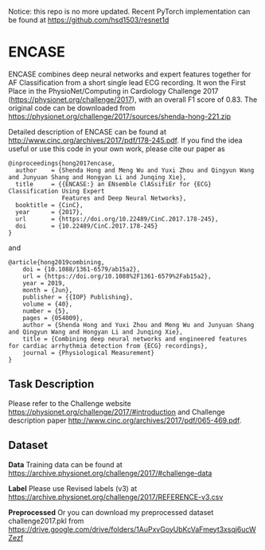 Notice: this repo is no more updated. Recent PyTorch implementation can be found at https://github.com/hsd1503/resnet1d

# ENCASE

ENCASE combines deep neural networks and expert features together for AF Classification from a short single lead ECG recording. It won the First Place in the PhysioNet/Computing in Cardiology Challenge 2017 (https://physionet.org/challenge/2017), with an overall F1 score of 0.83. The original code can be downloaded from https://physionet.org/challenge/2017/sources/shenda-hong-221.zip

Detailed description of ENCASE can be found at http://www.cinc.org/archives/2017/pdf/178-245.pdf. 
If you find the idea useful or use this code in your own work, please cite our paper as
```
@inproceedings{hong2017encase,
  author    = {Shenda Hong and Meng Wu and Yuxi Zhou and Qingyun Wang and Junyuan Shang and Hongyan Li and Junqing Xie},
  title     = {{ENCASE:} an ENsemble ClASsifiEr for {ECG} Classification Using Expert
               Features and Deep Neural Networks},
  booktitle = {CinC},
  year      = {2017},
  url       = {https://doi.org/10.22489/CinC.2017.178-245},
  doi       = {10.22489/CinC.2017.178-245}
}
```
and
```
@article{hong2019combining,
	doi = {10.1088/1361-6579/ab15a2},
	url = {https://doi.org/10.1088%2F1361-6579%2Fab15a2},
	year = 2019,
	month = {Jun},
	publisher = {{IOP} Publishing},
	volume = {40},
	number = {5},
	pages = {054009},
	author = {Shenda Hong and Yuxi Zhou and Meng Wu and Junyuan Shang and Qingyun Wang and Hongyan Li and Junqing Xie},
	title = {Combining deep neural networks and engineered features for cardiac arrhythmia detection from {ECG} recordings},
	journal = {Physiological Measurement}
}
```


## Task Description

Please refer to the Challenge website https://physionet.org/challenge/2017/#introduction and Challenge description paper http://www.cinc.org/archives/2017/pdf/065-469.pdf. 

## Dataset

**Data** Training data can be found at https://archive.physionet.org/challenge/2017/#challenge-data

**Label** Please use Revised labels (v3) at https://archive.physionet.org/challenge/2017/REFERENCE-v3.csv

**Preprocessed** Or you can download my preprocessed dataset challenge2017.pkl from https://drive.google.com/drive/folders/1AuPxvGoyUbKcVaFmeyt3xsqj6ucWZezf
